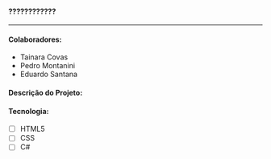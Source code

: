 <h4>????????????</h4>
<hr>

<h4>Colaboradores:</h4>
<p>
<ul>
<li>Tainara Covas</li>
<li>Pedro Montanini</li>
<li>Eduardo Santana</li>
</ul>
</p>

<h4>Descrição do Projeto:</h4>
<p>

<h4>Tecnologia:</h4>

- [ ] HTML5
- [ ] CSS
- [ ] C#
